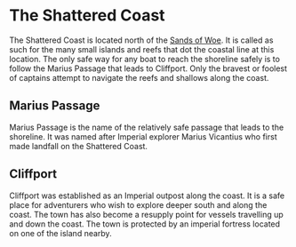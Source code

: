 # The Shattered Coast

The Shattered Coast is located north of the [Sands of Woe](sands_of_woe.md). It is called as such for the many small islands and reefs that dot the coastal line at this location. The only safe way for any boat to reach the shoreline safely is to follow the Marius Passage that leads to Cliffport. Only the bravest or foolest of captains attempt to navigate the reefs and shallows along the coast.

## Marius Passage

Marius Passage is the name of the relatively safe passage that leads to the shoreline. It was named after Imperial explorer Marius Vicantius who first made landfall on the Shattered Coast.

## Cliffport

Cliffport was established as an Imperial outpost along the coast. It is a safe place for adventurers who wish to explore deeper south and along the coast. The town has also become a resupply point for vessels travelling up and down the coast. The town is protected by an imperial fortress located on one of the island nearby.